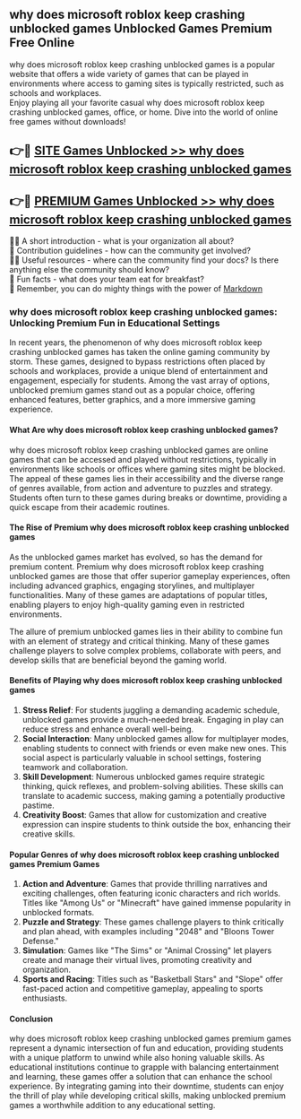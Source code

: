 ## why does microsoft roblox keep crashing unblocked games Unblocked Games Premium Free Online

why does microsoft roblox keep crashing unblocked games is a popular website that offers a wide variety of games that can be played in environments where access to gaming sites is typically restricted, such as schools and workplaces.  
Enjoy playing all your favorite casual why does microsoft roblox keep crashing unblocked games, office, or home. Dive into the world of online free games without downloads!

## 👉🔴 [SITE Games Unblocked >> why does microsoft roblox keep crashing unblocked games](http://onlypremium.site?src=git_dudungsodek_3_11_16&title=why_does_microsoft_roblox_keep_crashing_unblocked_games)

## 👉🔴 [PREMIUM Games Unblocked >> why does microsoft roblox keep crashing unblocked games](http://onlypremium.site?src=git_dudungsodek_3_11_16&title=why_does_microsoft_roblox_keep_crashing_unblocked_games)

🙋‍♀️ A short introduction - what is your organization all about?  
🌈 Contribution guidelines - how can the community get involved?  
👩‍💻 Useful resources - where can the community find your docs? Is there anything else the community should know?  
🍿 Fun facts - what does your team eat for breakfast?  
🧙 Remember, you can do mighty things with the power of [Markdown](https://docs.github.com/github/writing-on-github/getting-started-with-writing-and-formatting-on-github/basic-writing-and-formatting-syntax)

### why does microsoft roblox keep crashing unblocked games: Unlocking Premium Fun in Educational Settings

In recent years, the phenomenon of why does microsoft roblox keep crashing unblocked games has taken the online gaming community by storm. These games, designed to bypass restrictions often placed by schools and workplaces, provide a unique blend of entertainment and engagement, especially for students. Among the vast array of options, unblocked premium games stand out as a popular choice, offering enhanced features, better graphics, and a more immersive gaming experience.

#### What Are why does microsoft roblox keep crashing unblocked games?

why does microsoft roblox keep crashing unblocked games are online games that can be accessed and played without restrictions, typically in environments like schools or offices where gaming sites might be blocked. The appeal of these games lies in their accessibility and the diverse range of genres available, from action and adventure to puzzles and strategy. Students often turn to these games during breaks or downtime, providing a quick escape from their academic routines.

#### The Rise of Premium why does microsoft roblox keep crashing unblocked games

As the unblocked games market has evolved, so has the demand for premium content. Premium why does microsoft roblox keep crashing unblocked games are those that offer superior gameplay experiences, often including advanced graphics, engaging storylines, and multiplayer functionalities. Many of these games are adaptations of popular titles, enabling players to enjoy high-quality gaming even in restricted environments.

The allure of premium unblocked games lies in their ability to combine fun with an element of strategy and critical thinking. Many of these games challenge players to solve complex problems, collaborate with peers, and develop skills that are beneficial beyond the gaming world.

#### Benefits of Playing why does microsoft roblox keep crashing unblocked games

1.  **Stress Relief**: For students juggling a demanding academic schedule, unblocked games provide a much-needed break. Engaging in play can reduce stress and enhance overall well-being.
2.  **Social Interaction**: Many unblocked games allow for multiplayer modes, enabling students to connect with friends or even make new ones. This social aspect is particularly valuable in school settings, fostering teamwork and collaboration.
3.  **Skill Development**: Numerous unblocked games require strategic thinking, quick reflexes, and problem-solving abilities. These skills can translate to academic success, making gaming a potentially productive pastime.
4.  **Creativity Boost**: Games that allow for customization and creative expression can inspire students to think outside the box, enhancing their creative skills.

#### Popular Genres of why does microsoft roblox keep crashing unblocked games Premium Games

1.  **Action and Adventure**: Games that provide thrilling narratives and exciting challenges, often featuring iconic characters and rich worlds. Titles like "Among Us" or "Minecraft" have gained immense popularity in unblocked formats.
2.  **Puzzle and Strategy**: These games challenge players to think critically and plan ahead, with examples including "2048" and "Bloons Tower Defense."
3.  **Simulation**: Games like "The Sims" or "Animal Crossing" let players create and manage their virtual lives, promoting creativity and organization.
4.  **Sports and Racing**: Titles such as "Basketball Stars" and "Slope" offer fast-paced action and competitive gameplay, appealing to sports enthusiasts.

#### Conclusion

why does microsoft roblox keep crashing unblocked games premium games represent a dynamic intersection of fun and education, providing students with a unique platform to unwind while also honing valuable skills. As educational institutions continue to grapple with balancing entertainment and learning, these games offer a solution that can enhance the school experience. By integrating gaming into their downtime, students can enjoy the thrill of play while developing critical skills, making unblocked premium games a worthwhile addition to any educational setting.